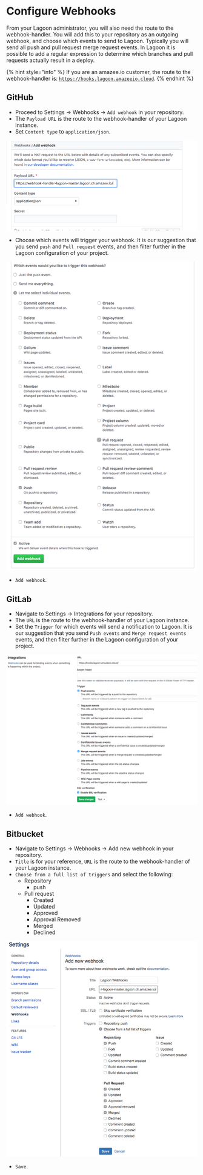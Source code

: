 # Configure Webhooks

From your Lagoon administrator, you will also need the route to the webhook-handler. You will add this to your repository as an outgoing webhook, and choose which events to send to Lagoon. Typically you will send all push and pull request  merge request events. In Lagoon it is possible to add a regular expression to determine which branches and pull requests actually result in a deploy.

{% hint style="info" %}
If you are an amazee.io customer, the route to the webhook-handler is: [`https://hooks.lagoon.amazeeio.cloud`](https://hooks.lagoon.amazeeio.cloud).
{% endhint %}

## GitHub

* Proceed to Settings -&gt; Webhooks -&gt; `Add webhook` in your repository.
* The `Payload URL` is the route to the webhook-handler of your Lagoon instance.
* Set `Content type` to `application/json`.

![Add the Payload URL and set the Content type.](.gitbook/assets/gh_webhook_1.png)

* Choose which events will trigger your webhook. It is our suggestion that you send `push` and `Pull request` events, and then filter further in the Lagoon configuration of your project.

![Select the webhook event triggers in GitHub.](.gitbook/assets/gh_webhook_2.png)

* `Add webhook`.

## GitLab

* Navigate to Settings -&gt; Integrations for your repository.
* The `URL` is the route to the webhook-handler of your Lagoon instance.
* Set the `Trigger` for which events will send a notification to Lagoon. It is our suggestion that you send `Push events` and `Merge request events` events, and then filter further in the Lagoon configuration of your project.

![Select the Trigger events for your Webhook in GitLab.](.gitbook/assets/gl_webhook_1.png)

* `Add webhook`.

## Bitbucket

* Navigate to Settings -&gt; Webhooks -&gt; Add new webhook in your repository.
* `Title` is for your reference, `URL` is the route to the webhook-handler of your Lagoon instance.
* `Choose from a full list of triggers` and select the following:
  * Repository
    * push
  * Pull request
    * Created
    * Updated
    * Approved
    * Approval Removed
    * Merged
    * Declined

![Select the Bitbucket Triggers for your webhook. ](.gitbook/assets/bb_webhook_1.png)

* `Save`.

